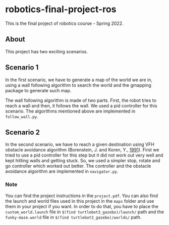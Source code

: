 # robotics-final-project-ros

This is the final project of robotics course - Spring 2022. 

## About

This project has two exciting scenarios. 

## Scenario 1

In the first scenario, we have to generate a map of the world we are in, using a wall following algorithm to search the world and the gmapping package to generate such map. 

The wall following algorithm is made of two parts. First, the robot tries to reach a wall and then, it follows the wall. We used a pid controller for this scenario. The algorithms mentioned above are implemented in `follow_wall.py`.

## Scenario 2
In the second scenario, we have to reach a given destination using VFH obstacle avoidance algorithm (Borenstein, J. and Koren, Y., [1991](https://doi.org/10.1109/70.88137)). First we tried to use a pid controller for this step but it did not work out very well and kept hitting walls and getting stuck. So, we used a simpler stop, rotate and go controller which worked out better. The controller and the obstacle avoidance algorithm are implemented in `navigator.py`.

### Note
You can find the project instructions in the `project.pdf`. You can also find the launch and world files used in this project in the `maps` folder and use them in your project if you want. In order to do that, you have to place the `custom_world.launch` file in `$(find turtlebot3_gazebo)/launch/` path and the `funky-maze.world` file in `$(find turtlebot3_gazebo)/worlds/` path. 